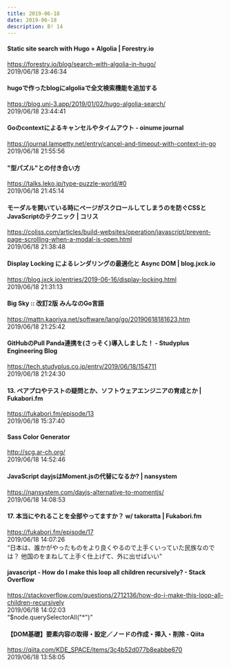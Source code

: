 ```yaml
---
title: 2019-06-18
date: 2019-06-18
description: B! 14
---
```


#### Static site search with Hugo + Algolia | Forestry.io
https://forestry.io/blog/search-with-algolia-in-hugo/<br>
2019/06/18 23:46:34<br>


#### hugoで作ったblogにalgoliaで全文検索機能を追加する
https://blog.uni-3.app/2019/01/02/hugo-algolia-search/<br>
2019/06/18 23:44:41<br>


#### Goのcontextによるキャンセルやタイムアウト - oinume journal
https://journal.lampetty.net/entry/cancel-and-timeout-with-context-in-go<br>
2019/06/18 21:55:56<br>


#### "型パズル"との付き合い方
https://talks.leko.jp/type-puzzle-world/#0<br>
2019/06/18 21:45:14<br>


####   モーダルを開いている時にページがスクロールしてしまうのを防ぐCSSとJavaScriptのテクニック | コリス
https://coliss.com/articles/build-websites/operation/javascript/prevent-page-scrolling-when-a-modal-is-open.html<br>
2019/06/18 21:38:48<br>


#### Display Locking によるレンダリングの最適化と Async DOM | blog.jxck.io
https://blog.jxck.io/entries/2019-06-16/display-locking.html<br>
2019/06/18 21:31:13<br>


#### Big Sky :: 改訂2版 みんなのGo言語
https://mattn.kaoriya.net/software/lang/go/20190618181623.htm<br>
2019/06/18 21:25:42<br>


#### GitHubのPull Panda連携を(さっそく)導入しました！ - Studyplus Engineering Blog
https://tech.studyplus.co.jp/entry/2019/06/18/154711<br>
2019/06/18 21:24:30<br>


#### 13. ペアプロやテストの疑問とか、ソフトウェアエンジニアの育成とか | Fukabori.fm
https://fukabori.fm/episode/13<br>
2019/06/18 15:37:40<br>


#### Sass Color Generator
http://scg.ar-ch.org/<br>
2019/06/18 14:52:46<br>


#### JavaScript dayjsはMoment.jsの代替になるか? | nansystem
https://nansystem.com/dayjs-alternative-to-momentjs/<br>
2019/06/18 14:08:53<br>


#### 17. 本当にやれることを全部やってますか？ w/ takoratta | Fukabori.fm
https://fukabori.fm/episode/17<br>
2019/06/18 14:07:26<br>
“日本は、誰かがやったものをより良くやるので上手くいっていた民族なのでは？ 他国のをまねして上手く仕上げて、外に出せばいい”


#### javascript - How do I make this loop all children recursively? - Stack Overflow
https://stackoverflow.com/questions/2712136/how-do-i-make-this-loop-all-children-recursively<br>
2019/06/18 14:02:03<br>
“$node.querySelectorAll("*")”


#### 【DOM基礎】要素内容の取得・設定／ノードの作成・挿入・削除 - Qiita
https://qiita.com/KDE_SPACE/items/3c4b52d077b8eabbe670<br>
2019/06/18 13:58:05<br>


